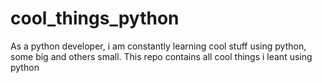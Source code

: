 # cool_things_python
As a python developer, i am constantly learning cool stuff using python, some big and others small. This repo contains all cool things i leant using python
